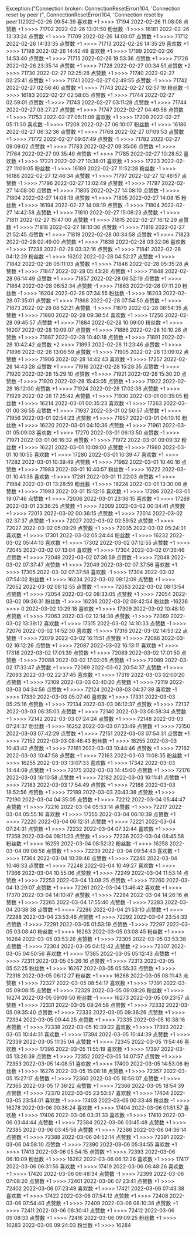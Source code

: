Exception:("Connection broken: ConnectionResetError(104, 'Connection reset by peer')", ConnectionResetError(104, 'Connection reset by peer'))2022-02-26  09:54:39   喜欢数 +1 >>>> 17194
2022-02-26  11:08:08   点赞数 +1 >>>> 71702
2022-02-26  13:01:50   粉丝数 -1 >>>> 16181
2022-02-26  13:33:24   点赞数 +1 >>>> 71709
2022-02-26  14:08:07   点赞数 +1 >>>> 71712
2022-02-26  14:33:35   点赞数 +1 >>>> 71713
2022-02-26  14:35:29   喜欢数 +1 >>>> 17198
2022-02-26  14:42:49   喜欢数 +1 >>>> 17199
2022-02-26  14:53:40   点赞数 +1 >>>> 71715
2022-02-26  19:53:36   点赞数 +1 >>>> 71726
2022-02-26  23:35:14   点赞数 +1 >>>> 71728
2022-02-27  00:34:51   点赞数 +2 >>>> 71730
2022-02-27  02:25:28   点赞数 +1 >>>> 71740
2022-02-27  02:25:41   点赞数 +1 >>>> 71741
2022-02-27  02:49:55   点赞数 -1 >>>> 71742
2022-02-27  02:56:40   点赞数 +1 >>>> 71743
2022-02-27  02:57:19   粉丝数 -1 >>>> 16183
2022-02-27  02:58:05   点赞数 +1 >>>> 71744
2022-02-27  02:59:01   点赞数 -1 >>>> 71743
2022-02-27  03:11:28   点赞数 +1 >>>> 71744
2022-02-27  03:27:27   点赞数 +1 >>>> 71747
2022-02-27  04:49:58   点赞数 +1 >>>> 71753
2022-02-27  05:11:09   喜欢数 +1 >>>> 17209
2022-02-27  05:11:30   喜欢数 -1 >>>> 17208
2022-02-27  06:10:07   粉丝数 +1 >>>> 16186
2022-02-27  06:32:36   点赞数 +1 >>>> 71768
2022-02-27  07:09:53   点赞数 +1 >>>> 71772
2022-02-27  09:07:49   点赞数 -1 >>>> 71782
2022-02-27  09:09:02   点赞数 +1 >>>> 71783
2022-02-27  09:35:06   点赞数 +1 >>>> 71784
2022-02-27  09:35:49   点赞数 +1 >>>> 71785
2022-02-27  10:28:52   喜欢数 +1 >>>> 17221
2022-02-27  10:38:01   喜欢数 +1 >>>> 17223
2022-02-27  11:09:05   粉丝数 -1 >>>> 16189
2022-02-27  11:52:28   粉丝数 -1 >>>> 16188
2022-02-27  12:46:34   点赞数 +1 >>>> 71797
2022-02-27  12:46:57   点赞数 -1 >>>> 71796
2022-02-27  13:02:49   点赞数 +1 >>>> 71797
2022-02-27  14:08:00   点赞数 +1 >>>> 71805
2022-02-27  14:08:10   点赞数 -1 >>>> 71804
2022-02-27  14:08:13   点赞数 +1 >>>> 71805
2022-02-27  14:08:15   粉丝数 +1 >>>> 16194
2022-02-27  14:08:19   点赞数 -1 >>>> 71804
2022-02-27  14:42:58   点赞数 +1 >>>> 71810
2022-02-27  15:08:23   点赞数 +1 >>>> 71811
2022-02-27  15:47:00   点赞数 +1 >>>> 71815
2022-02-27  16:12:29   点赞数 +1 >>>> 71818
2022-02-27  18:10:36   点赞数 +1 >>>> 71818
2022-02-27  21:52:45   点赞数 +1 >>>> 71819
2022-02-28  00:34:58   点赞数 +1 >>>> 71823
2022-02-28  02:49:00   点赞数 +1 >>>> 71838
2022-02-28  03:32:06   喜欢数 +1 >>>> 17238
2022-02-28  03:32:16   点赞数 +1 >>>> 71841
2022-02-28  04:12:29   粉丝数 +1 >>>> 16202
2022-02-28  04:52:27   点赞数 +1 >>>> 71842
2022-02-28  05:11:03   点赞数 +1 >>>> 71846
2022-02-28  05:35:28   点赞数 +1 >>>> 71847
2022-02-28  05:43:26   点赞数 +1 >>>> 71848
2022-02-28  06:14:49   点赞数 +1 >>>> 71857
2022-02-28  06:52:19   点赞数 +1 >>>> 71864
2022-02-28  06:52:34   点赞数 -1 >>>> 71863
2022-02-28  07:11:20   粉丝数 -1 >>>> 16204
2022-02-28  07:34:55   粉丝数 -1 >>>> 16203
2022-02-28  07:35:01   点赞数 +1 >>>> 71868
2022-02-28  07:54:50   点赞数 +1 >>>> 71873
2022-02-28  08:52:21   点赞数 -1 >>>> 71879
2022-02-28  08:54:35   点赞数 +1 >>>> 71880
2022-02-28  09:38:54   喜欢数 +1 >>>> 17250
2022-02-28  09:45:57   点赞数 +1 >>>> 71884
2022-02-28  10:09:00   粉丝数 +1 >>>> 16207
2022-02-28  10:09:07   点赞数 +1 >>>> 71886
2022-02-28  10:10:26   点赞数 +1 >>>> 71887
2022-02-28  10:40:18   点赞数 +1 >>>> 71891
2022-02-28  10:42:42   点赞数 +2 >>>> 71893
2022-02-28  11:23:46   点赞数 +1 >>>> 71896
2022-02-28  13:06:59   点赞数 +1 >>>> 71905
2022-02-28  13:09:02   点赞数 +1 >>>> 71906
2022-02-28  14:42:43   喜欢数 +1 >>>> 17257
2022-02-28  14:43:28   点赞数 +1 >>>> 71916
2022-02-28  15:28:35   点赞数 -1 >>>> 71920
2022-02-28  15:29:10   点赞数 +1 >>>> 71921
2022-02-28  15:30:20   点赞数 -1 >>>> 71920
2022-02-28  15:43:05   点赞数 +1 >>>> 71922
2022-02-28  16:12:00   点赞数 +1 >>>> 71924
2022-02-28  17:02:38   点赞数 +1 >>>> 71929
2022-02-28  17:25:42   点赞数 +1 >>>> 71930
2022-03-01  00:35:05   粉丝数 +1 >>>> 16214
2022-03-01  00:35:23   喜欢数 +1 >>>> 17263
2022-03-01  00:36:55   点赞数 +1 >>>> 71937
2022-03-01  02:50:57   点赞数 +1 >>>> 71956
2022-03-01  02:54:23   点赞数 +1 >>>> 71957
2022-03-01  04:10:10   粉丝数 +1 >>>> 16220
2022-03-01  04:10:36   点赞数 +1 >>>> 71961
2022-03-01  05:09:03   喜欢数 +1 >>>> 17270
2022-03-01  06:13:50   点赞数 -1 >>>> 71971
2022-03-01  06:16:32   点赞数 +1 >>>> 71972
2022-03-01  09:09:32   粉丝数 +1 >>>> 16221
2022-03-01  10:09:00   点赞数 +1 >>>> 71980
2022-03-01  10:10:55   喜欢数 +1 >>>> 17280
2022-03-01  10:39:47   喜欢数 +1 >>>> 17282
2022-03-01  10:39:49   点赞数 +1 >>>> 71982
2022-03-01  10:40:16   点赞数 +1 >>>> 71983
2022-03-01  10:40:57   粉丝数 -1 >>>> 16222
2022-03-01  10:41:38   喜欢数 -1 >>>> 17281
2022-03-01  11:22:03   点赞数 +1 >>>> 71984
2022-03-01  13:28:59   粉丝数 +1 >>>> 16224
2022-03-01  13:30:08   点赞数 +1 >>>> 71993
2022-03-01  15:12:16   喜欢数 +1 >>>> 17286
2022-03-01  19:07:46   点赞数 +1 >>>> 72006
2022-03-01  23:36:15   喜欢数 +1 >>>> 17289
2022-03-01  23:36:25   点赞数 +1 >>>> 72009
2022-03-02  00:34:41   点赞数 +1 >>>> 72013
2022-03-02  00:36:15   点赞数 +1 >>>> 72014
2022-03-02  02:37:37   点赞数 -1 >>>> 72027
2022-03-02  02:59:52   点赞数 -1 >>>> 72027
2022-03-02  05:09:29   点赞数 +1 >>>> 72035
2022-03-02  05:24:31   喜欢数 +1 >>>> 17301
2022-03-02  05:24:44   粉丝数 +1 >>>> 16232
2022-03-02  05:44:13   喜欢数 +1 >>>> 17302
2022-03-02  07:12:55   点赞数 +1 >>>> 72045
2022-03-02  07:13:04   喜欢数 +1 >>>> 17304
2022-03-02  07:36:46   点赞数 +1 >>>> 72049
2022-03-02  07:36:59   点赞数 -1 >>>> 72048
2022-03-02  07:37:47   点赞数 +1 >>>> 72049
2022-03-02  07:37:56   喜欢数 +1 >>>> 17305
2022-03-02  07:37:58   喜欢数 -1 >>>> 17304
2022-03-02  07:54:02   粉丝数 +1 >>>> 16234
2022-03-02  08:12:09   点赞数 +1 >>>> 72052
2022-03-02  08:12:55   点赞数 +1 >>>> 72053
2022-03-02  08:13:54   点赞数 +1 >>>> 72054
2022-03-02  08:33:05   点赞数 +1 >>>> 72054
2022-03-02  09:36:31   粉丝数 -1 >>>> 16236
2022-03-02  09:42:54   粉丝数 -16236 >>>> 0
2022-03-02  10:29:18   喜欢数 +1 >>>> 17309
2022-03-02  10:48:10   点赞数 +1 >>>> 72063
2022-03-02  12:14:38   点赞数 +1 >>>> 72069
2022-03-02  13:39:12   喜欢数 +1 >>>> 17315
2022-03-02  14:10:33   点赞数 -1 >>>> 72076
2022-03-02  14:52:30   喜欢数 -1 >>>> 17316
2022-03-02  14:53:22   点赞数 -1 >>>> 72079
2022-03-02  16:11:51   点赞数 +1 >>>> 72086
2022-03-02  16:12:26   点赞数 +1 >>>> 72087
2022-03-02  16:13:11   喜欢数 +1 >>>> 17318
2022-03-02  17:01:39   点赞数 +1 >>>> 72089
2022-03-02  17:01:50   点赞数 -1 >>>> 72088
2022-03-02  17:02:05   点赞数 +1 >>>> 72089
2022-03-02  17:33:47   点赞数 +1 >>>> 72089
2022-03-02  20:54:37   点赞数 +1 >>>> 72093
2022-03-02  22:37:45   喜欢数 +1 >>>> 17319
2022-03-03  02:00:20   点赞数 +1 >>>> 72109
2022-03-03  03:40:20   点赞数 +1 >>>> 72119
2022-03-03  04:34:56   点赞数 +1 >>>> 72124
2022-03-03  04:37:39   喜欢数 -1 >>>> 17330
2022-03-03  05:07:40   喜欢数 +1 >>>> 17331
2022-03-03  05:25:16   点赞数 +1 >>>> 72134
2022-03-03  06:12:37   点赞数 +1 >>>> 72137
2022-03-03  06:35:03   点赞数 +1 >>>> 72140
2022-03-03  06:58:34   点赞数 +1 >>>> 72142
2022-03-03  07:24:24   点赞数 +1 >>>> 72148
2022-03-03  07:24:37   粉丝数 -1 >>>> 16252
2022-03-03  07:33:49   点赞数 +1 >>>> 72150
2022-03-03  07:42:29   点赞数 +1 >>>> 72151
2022-03-03  07:54:31   点赞数 +1 >>>> 72152
2022-03-03  08:46:43   粉丝数 +1 >>>> 16255
2022-03-03  10:43:42   点赞数 +1 >>>> 72161
2022-03-03  10:44:46   点赞数 +1 >>>> 72162
2022-03-03  10:47:58   点赞数 +1 >>>> 72163
2022-03-03  11:08:35   粉丝数 +1 >>>> 16255
2022-03-03  13:07:33   喜欢数 +1 >>>> 17342
2022-03-03  14:44:09   点赞数 +1 >>>> 72175
2022-03-03  14:45:00   点赞数 +1 >>>> 72176
2022-03-03  16:10:58   点赞数 +1 >>>> 72182
2022-03-03  16:11:41   点赞数 +1 >>>> 72183
2022-03-03  17:54:49   点赞数 +1 >>>> 72188
2022-03-03  18:52:56   点赞数 +1 >>>> 72189
2022-03-03  20:43:38   点赞数 +1 >>>> 72190
2022-03-04  04:35:05   点赞数 +1 >>>> 72212
2022-03-04  05:44:47   点赞数 +1 >>>> 72216
2022-03-04  05:53:14   点赞数 +1 >>>> 72217
2022-03-04  05:55:16   喜欢数 +1 >>>> 17355
2022-03-04  06:10:39   点赞数 +1 >>>> 72220
2022-03-04  06:12:51   点赞数 +1 >>>> 72221
2022-03-04  07:24:31   点赞数 +1 >>>> 72232
2022-03-04  07:32:44   喜欢数 +1 >>>> 17358
2022-03-04  08:11:23   点赞数 +1 >>>> 72236
2022-03-04  08:45:58   粉丝数 +1 >>>> 16259
2022-03-04  08:52:32   粉丝数 -1 >>>> 16258
2022-03-04  09:08:58   点赞数 +1 >>>> 72239
2022-03-04  09:54:43   喜欢数 +1 >>>> 17364
2022-03-04  10:39:46   点赞数 +1 >>>> 72246
2022-03-04  10:46:33   点赞数 +1 >>>> 72248
2022-03-04  10:49:27   喜欢数 +1 >>>> 17366
2022-03-04  10:55:06   点赞数 +1 >>>> 72249
2022-03-04  11:53:14   点赞数 +1 >>>> 72253
2022-03-04  13:08:25   点赞数 +1 >>>> 72260
2022-03-04  13:29:07   点赞数 +1 >>>> 72261
2022-03-04  13:46:42   喜欢数 +1 >>>> 17370
2022-03-04  14:10:47   点赞数 +1 >>>> 72264
2022-03-04  14:26:16   点赞数 +1 >>>> 72265
2022-03-04  17:55:40   点赞数 -1 >>>> 72283
2022-03-04  20:38:38   点赞数 +1 >>>> 72286
2022-03-04  21:53:10   点赞数 +1 >>>> 72288
2022-03-04  23:53:46   点赞数 +1 >>>> 72292
2022-03-04  23:54:33   点赞数 -1 >>>> 72291
2022-03-05  01:53:19   点赞数 -1 >>>> 72297
2022-03-05  03:08:40   粉丝数 +1 >>>> 16263
2022-03-05  03:08:45   粉丝数 +1 >>>> 16264
2022-03-05  03:53:26   点赞数 +1 >>>> 72305
2022-03-05  03:53:38   点赞数 -1 >>>> 72304
2022-03-05  04:12:42   点赞数 +2 >>>> 72307
2022-03-05  04:50:56   喜欢数 +1 >>>> 17385
2022-03-05  05:12:43   点赞数 +1 >>>> 72311
2022-03-05  05:26:16   点赞数 +1 >>>> 72313
2022-03-05  05:52:25   粉丝数 +1 >>>> 16267
2022-03-05  05:55:33   点赞数 +1 >>>> 72316
2022-03-05  06:12:27   粉丝数 +1 >>>> 16268
2022-03-05  08:11:43   点赞数 +1 >>>> 72327
2022-03-05  08:54:17   喜欢数 +1 >>>> 17391
2022-03-05  09:08:15   点赞数 +1 >>>> 72329
2022-03-05  09:08:26   粉丝数 +1 >>>> 16274
2022-03-05  09:09:50   粉丝数 -1 >>>> 16273
2022-03-05  09:23:57   点赞数 +1 >>>> 72331
2022-03-05  09:24:58   点赞数 +1 >>>> 72332
2022-03-05  09:35:40   点赞数 +1 >>>> 72333
2022-03-05  09:36:26   点赞数 +1 >>>> 72334
2022-03-05  09:44:25   点赞数 +1 >>>> 72335
2022-03-05  10:38:16   点赞数 +1 >>>> 72338
2022-03-05  10:39:22   喜欢数 +1 >>>> 17393
2022-03-05  10:44:31   喜欢数 +1 >>>> 17394
2022-03-05  10:44:39   点赞数 +1 >>>> 72339
2022-03-05  11:35:04   点赞数 +1 >>>> 72345
2022-03-05  11:54:46   喜欢数 +1 >>>> 17396
2022-03-05  11:55:19   喜欢数 +1 >>>> 17397
2022-03-05  13:26:39   点赞数 +1 >>>> 72352
2022-03-05  14:07:57   点赞数 +1 >>>> 72353
2022-03-05  14:08:51   喜欢数 +1 >>>> 17400
2022-03-05  14:53:06   粉丝数 +1 >>>> 16276
2022-03-05  15:08:18   点赞数 +1 >>>> 72357
2022-03-05  15:27:17   点赞数 +1 >>>> 72360
2022-03-05  16:56:07   点赞数 +1 >>>> 72365
2022-03-05  17:36:22   点赞数 +1 >>>> 72366
2022-03-05  18:54:39   点赞数 +1 >>>> 72370
2022-03-05  23:53:57   喜欢数 +1 >>>> 17404
2022-03-05  23:54:01   喜欢数 -1 >>>> 17403
2022-03-06  00:33:48   粉丝数 -1 >>>> 16278
2022-03-06  00:36:24   喜欢数 +1 >>>> 17404
2022-03-06  01:51:57   喜欢数 +1 >>>> 17406
2022-03-06  03:31:33   喜欢数 +1 >>>> 17410
2022-03-06  03:44:44   点赞数 +1 >>>> 72384
2022-03-06  03:45:48   点赞数 +1 >>>> 72385
2022-03-06  03:45:58   点赞数 +1 >>>> 72386
2022-03-06  04:36:14   点赞数 +1 >>>> 72388
2022-03-06  04:52:14   点赞数 +1 >>>> 72391
2022-03-06  04:58:10   点赞数 -1 >>>> 72390
2022-03-06  05:34:55   喜欢数 +1 >>>> 17413
2022-03-06  05:54:15   点赞数 +1 >>>> 72393
2022-03-06  06:10:09   粉丝数 +1 >>>> 16282
2022-03-06  06:12:26   喜欢数 +1 >>>> 17417
2022-03-06  06:31:56   喜欢数 +1 >>>> 17419
2022-03-06  06:48:26   喜欢数 +1 >>>> 17420
2022-03-06  06:48:34   点赞数 -1 >>>> 72399
2022-03-06  07:08:20   点赞数 +1 >>>> 72401
2022-03-06  07:23:41   点赞数 +1 >>>> 72402
2022-03-06  07:23:49   喜欢数 +1 >>>> 17421
2022-03-06  07:43:38   喜欢数 +1 >>>> 17422
2022-03-06  07:54:12   点赞数 +1 >>>> 72408
2022-03-06  07:54:40   点赞数 +1 >>>> 72409
2022-03-06  08:10:38   点赞数 +1 >>>> 72411
2022-03-06  08:30:41   点赞数 +1 >>>> 72412
2022-03-06  09:08:33   点赞数 +1 >>>> 72416
2022-03-06  09:09:25   粉丝数 +1 >>>> 16283
2022-03-06  09:24:03   粉丝数 +1 >>>> 16284
